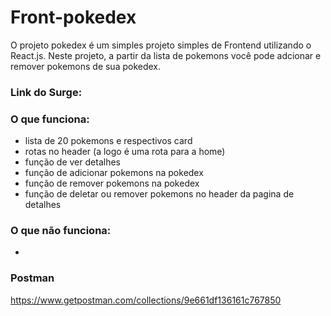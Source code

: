 # Front-pokedex


O projeto pokedex é um simples projeto simples de Frontend utilizando o React.js. Neste projeto, a partir da lista de pokemons você pode adcionar e remover pokemons de sua pokedex.

### Link do Surge:


### O que funciona:
- lista de 20 pokemons e respectivos card
- rotas no header (a logo é uma rota para a home)
- função de ver detalhes
- função de adicionar pokemons na pokedex
- função de remover pokemons na pokedex
- função de deletar ou remover pokemons no header da pagina de detalhes

### O que não funciona: 
- 

### Postman
https://www.getpostman.com/collections/9e661df136161c767850
